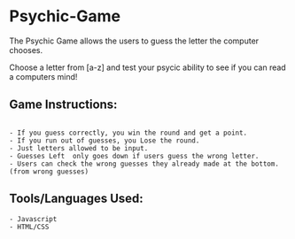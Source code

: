 # Psychic-Game
The Psychic Game allows the users to guess the letter the computer chooses.

Choose a letter from [a-z] and test your psycic ability to see if you can read a computers mind!

## Game Instructions: 
```  

- If you guess correctly, you win the round and get a point.
- If you run out of guesses, you Lose the round.
- Just letters allowed to be input.
- Guesses Left  only goes down if users guess the wrong letter.
- Users can check the wrong guesses they already made at the bottom. (from wrong guesses)
```

## Tools/Languages Used: 
```
- Javascript 
- HTML/CSS
    
```
